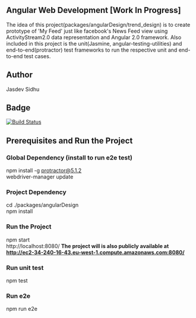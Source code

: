 ## Angular Web Development [Work In Progress]

The idea of this project(packages/angularDesign/trend_design) is to create prototype of 'My Feed' just like facebook's News Feed view using ActivityStream2.0 data representation and Angular 2.0 framework. Also included in this project is the unit(Jasmine, angular-testing-utilities) and end-to-end(protractor) test frameworks to run the respective unit and end-to-end test cases.

## Author
Jasdev Sidhu

## Badge
[![Build Status](https://travis-ci.org/jasdevsidhu12/FeedService.svg?branch=master)](https://travis-ci.org/jasdevsidhu12/FeedService)

## Prerequisites and Run the Project

### Global Dependency (install to run e2e test)
npm install -g protractor@5.1.2 <br>
webdriver-manager update

### Project Dependency
cd ./packages/angularDesign <br >
npm install <br >

### Run the Project
npm start <br >
http://localhost:8080/
**The project will is also publicly available at http://ec2-34-240-16-43.eu-west-1.compute.amazonaws.com:8080/**

### Run unit test
npm test

### Run e2e
npm run e2e

